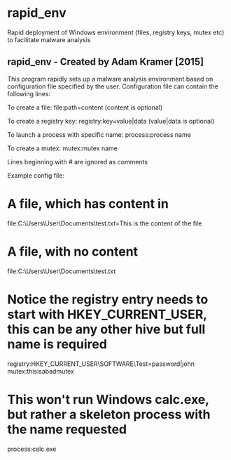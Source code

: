rapid_env
=========

Rapid deployment of Windows environment (files, registry keys, mutex etc) to facilitate malware analysis

rapid_env - Created by Adam Kramer [2015]
----------------------------------------------------------- 
This program rapidly sets up a malware analysis environment based on configuration file specified by the user.
Configuration file can contain the following lines:

To create a file:
file:path=content   (content is optional) 

To create a registry key:
registry:key=value|data   (value|data is optional) 

To launch a process with specific name:
process:process name

To create a mutex:
mutex:mutex name

Lines beginning with # are ignored as comments

Example config file:
# A file, which has content in
file:C:\Users\User\Documents\test.txt=This is the content of the file
# A file, with no content
file:C:\Users\User\Documents\test.txt
# Notice the registry entry needs to start with HKEY_CURRENT_USER, this can be any other hive but full name is required
registry:HKEY_CURRENT_USER\SOFTWARE\Test=password|john
mutex:thisisabadmutex
# This won't run Windows calc.exe, but rather a skeleton process with the name requested
process:calc.exe
